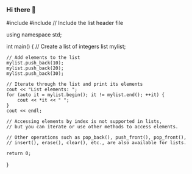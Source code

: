 ### Hi there 👋

<!--
**akm6872/akm6872** is a ✨ _special_ ✨ repository because its `README.md` (this file) appears on your GitHub profile.

Here are some ideas to get you started:

- 🔭 I’m currently working on ...
- 🌱 I’m currently learning ...
- 👯 I’m looking to collaborate on ...
- 🤔 I’m looking for help with ...
- 💬 Ask me about ...
- 📫 How to reach me: ...
- 😄 Pronouns: ...
- ⚡ Fun fact: ...
-->
#include <iostream>
#include <list> // Include the list header file

using namespace std;

int main() {
    // Create a list of integers
    list<int> mylist;

    // Add elements to the list
    mylist.push_back(10);
    mylist.push_back(20);
    mylist.push_back(30);

    // Iterate through the list and print its elements
    cout << "List elements: ";
    for (auto it = mylist.begin(); it != mylist.end(); ++it) {
        cout << *it << " ";
    }
    cout << endl;

    // Accessing elements by index is not supported in lists,
    // but you can iterate or use other methods to access elements.

    // Other operations such as pop_back(), push_front(), pop_front(),
    // insert(), erase(), clear(), etc., are also available for lists.

    return 0;
}
